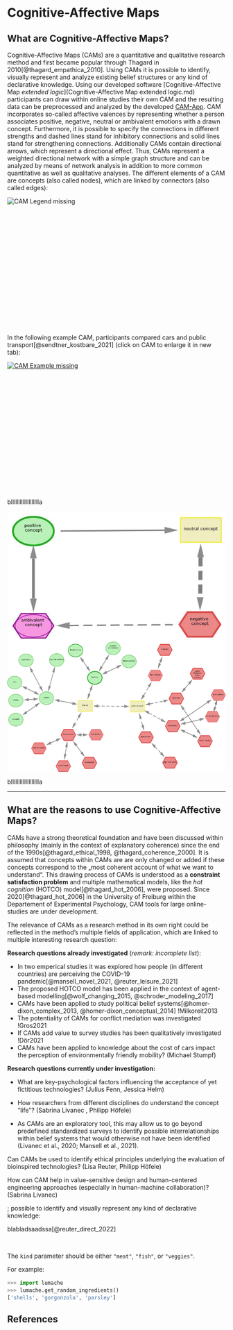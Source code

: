 <style>
.centerImg{
    display: block;
    margin: 0 auto;
}
</style>


Cognitive-Affective Maps
=====

What are Cognitive-Affective Maps?
------------

Cognitive-Affective Maps (CAMs) are a quantitative and qualitative research method and first became popular through Thagard in 2010[@thagard_empathica_2010]. Using CAMs it is possible to identify, visually represent and analyze existing belief structures or any kind of declarative knowledge. Using our developed software [Cognitive-Affective Map *extended logic*](Cognitive-Affective Map extended logic.md) participants can draw within online studies their own CAM and the resulting data can be preprocessed and analyzed by the developed [CAM-App](CAM-App.md). CAM incorporates so-called affective valences by representing whether a person associates positive, negative, neutral or ambivalent emotions with a drawn concept. Furthermore, it is possible to specify the connections in different strengths and dashed lines stand for inhibitory connections and solid lines stand for strengthening connections. Additionally CAMs contain directional arrows, which represent a directional effect. Thus, CAMs represent a weighted directional network with a simple graph structure and can be analyzed by means of network analysis in addition to more common quantitative as well as qualitative analyses. The different elements of a CAM are concepts (also called nodes), which are linked by connectors (also called edges):

<img src="/img/CAM_legend.JPG" alt="CAM Legend missing" style="height:300px;" class="centerImg">

In the following example CAM, participants compared cars and public transport[@sendtner_kostbare_2021] (click on CAM to enlarge it in new tab): 

<a href="/img/CAM_example_sendtner2021.JPG" target="_blank">
  <img alt="CAM Example missing"  style="height:300px;" class="centerImg" src="/img/CAM_example_sendtner2021.JPG" />
</a>


bllllllllllllllllllla

<img src="_static/img/CAM_legend.jpg" alt="CAM Legend missing" style="height:300px;" class="centerImg">

<a href="_static/img/CAM_example_sendtner2021.jpg" target="_blank">
  <img alt="CAM Example missing"  style="height:300px;" class="centerImg" src="_static/img/CAM_example_sendtner2021.jpg" />
</a>

bllllllllllllllllllla


***
What are the reasons to use Cognitive-Affective Maps?
----------------

CAMs have a strong theoretical foundation and have been discussed within philosophy (mainly in the context of explanatory coherence) since the end of the 1990s[@thagard_ethical_1998, @thagard_coherence_2000]. It is assumed that concepts within CAMs are are only changed or added if these concepts correspond to the „most coherent account of what we want to understand“. This drawing process of CAMs is understood as a **constraint satisfaction problem** and multiple mathematical models, like the *hot cognition* (HOTCO) model[@thagard_hot_2006], were proposed. Since 2020[@thagard_hot_2006] in the University of Freiburg within the Departement of Experimental Psychology, CAM tools for large online-studies are under development.


The relevance of CAMs as a research method in its own right could be reflected in the method’s multiple fields of application, which are linked to multiple interesting research question: 

**Research questions already investigated** (*remark: incomplete list*):

* In two emperical studies it was explored how people (in different countries) are perceiving the COVID-19 pandemic[@mansell_novel_2021, @reuter_leisure_2021]
* The proposed HOTCO model has been applied in the context of agent-based modelling[@wolf_changing_2015, @schroder_modeling_2017]
* CAMs have been applied to study political belief systems[@homer-dixon_complex_2013, @homer-dixon_conceptual_2014] !Milkoreit2013 
* The potentiality of CAMs for conflict mediation was investigated !Gros2021
* If CAMs add value to survey studies has been qualitatively investigated !Dör2021
* CAMs have been applied to  knowledge about the cost of cars impact the perception of environmentally friendly mobility? (Michael Stumpf)






**Research questions currently under investigation:**

* What are key-psychological factors influencing the acceptance of yet fictitious technologies? (Julius Fenn, Jessica Helm)

* How researchers from different disciplines do understand the concept “life”? (Sabrina Livanec , Philipp Höfele)


* As CAMs are an exploratory tool, this may allow us to go beyond predefined standardized surveys to identify possible interrelationships within belief systems that would otherwise not have been identified (Livanec et al., 2020; Mansell et al., 2021). 


Can CAMs be used to identify ethical principles underlying the evaluation of bioinspired technologies? (Lisa Reuter, Philipp Höfele)

How can CAM help in value-sensitive design and human-centered engineering approaches (especially in human-machine collaboration)? (Sabrina Livanec)

; possible to identify and visually represent
any kind of declarative knowledge:



blabladsaadssa[@reuter_direct_2022]


<br>

The `kind` parameter should be either `"meat"`, `"fish"`, or `"veggies"`.

For example:

```python
>>> import lumache
>>> lumache.get_random_ingredients()
['shells', 'gorgonzola', 'parsley']
```

References
----------------